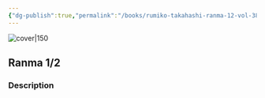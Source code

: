 ```yaml
---
{"dg-publish":true,"permalink":"/books/rumiko-takahashi-ranma-12-vol-38/","title":"\"Ranma 1/2\"","tags":["manga","Fantasy"]}
---
```




![cover|150](http://books.google.com/books/content?id=JWG-PAAACAAJ&printsec=frontcover&img=1&zoom=1&source=gbs_api)

## Ranma 1/2

### Description


```